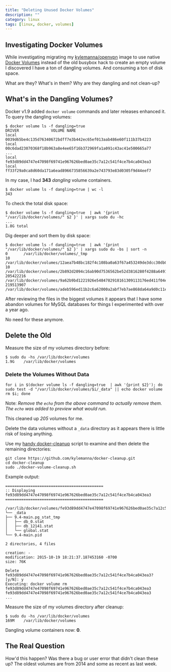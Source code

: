 ```yaml
---
title: "Deleting Unused Docker Volumes"
description: ""
category: linux
tags: [linux, docker, volumes]
---
```

## Investigating Docker Volumes

While investigating migrating my [kylemanna/openvpn](https://github.com/kylemanna/docker-openvpn) image to use native [Docker Volumes](https://docs.docker.com/engine/reference/commandline/volume_create/) instead of the old busybox hack to create an empty volume I discovered I have a ton of dangling volumes.  And consuming a ton of disk space.

What are they?  What's in them? Why are they dangling and not clean-up?

## What's in the Dangling Volumes?

Docker v1.9 added `docker volume` commands and later releases enhanced it.  To query the dangling volumes:

    $ docker volume ls -f dangling=true
    DRIVER              VOLUME NAME
    local               0039d65be4c135d76340672bdff7e3b442ec65ef013aab486e60f111b37b4223
    local               00c6dad23070368f18b963a8e4ee65f16b372969fa1a091c43ac41e500665a77
    ...
    local               fe93d89dd4747e47098f69741e967626bed0ae35c7a12c541f4ce7b4ca043ea3
    local               ff33f29a0ca8d60da171a6ead8966735856639a2e743793e83d0305f9d44eef7

In my case, I had **343** *dangling* volume containers.

    $ docker volume ls -f dangling=true | wc -l
    343

To check the total disk space:

    $ docker volume ls -f dangling=true  | awk '{print "/var/lib/docker/volumes/" $2 }' | xargs sudo du -hc
    ...
    1.8G total

Dig deeper and sort them by disk space:

    $ docker volume ls -f dangling=true  | awk '{print "/var/lib/docker/volumes/" $2 }' | xargs sudo du -bs | sort -n
    0       /var/lib/docker/volumes/_tmp
    10      /var/lib/docker/volumes/12aea7b48bc182f4c108ba0a63f67a453249de3dcc30db046468b691f1ca88cf
    10      /var/lib/docker/volumes/2b892d2094c16ab90d7536562be52d3816280f4288a6491bf1ec2e2f0b70deb4
    205422216 /var/lib/docker/volumes/9a62b9bd1221926e5484782918161309113176ed411f04e95297e9cedc8eaea1
    219513907 /var/lib/docker/volumes/adeb596ed11b2c6a62000a2abf7eb7ae868da64a9d0c11e2e3002e32d3187022


After reviewing the files in the biggest volumes it appears that I have some abandon volumes for MySQL databases for things I experimented with over a year ago.

No need for these anymore.

## Delete the Old

Measure the size of my volumes directory before:

    $ sudo du -hs /var/lib/docker/volumes
    1.9G    /var/lib/docker/volumes

### Delete the Volumes Without Data

    for i in $(docker volume ls -f dangling=true  | awk '{print $2}'); do sudo test -d "/var/lib/docker/volumes/$i/_data" || echo docker volume rm $i; done

Note: *Remove the `echo` from the above command to actually remove them.  The `echo` was added to preview what would run.*

This cleaned up *205* volumes for me.

Delete the data volumes without a `_data` directory as it appears there is little risk of losing anything.

Use my [handy docker-cleanup](https://github.com/kylemanna/docker-cleanup) script to examine and then delete the remaining directories:

    git clone https://github.com/kylemanna/docker-cleanup.git
    cd docker-cleanup
    sudo ./docker-volume-cleanup.sh

Example output:

    ===========================================
    :: Displaying fe93d89dd4747e47098f69741e967626bed0ae35c7a12c541f4ce7b4ca043ea3
    ===========================================

    /var/lib/docker/volumes/fe93d89dd4747e47098f69741e967626bed0ae35c7a12c541f4ce7b4ca043ea3
    └── _data
    ├── 9.4-main.pg_stat_tmp
    │   ├── db_0.stat
    │   ├── db_12141.stat
    │   └── global.stat
    └── 9.4-main.pid

    2 directories, 4 files

    creation: -
    modification: 2015-10-19 18:21:37.187453160 -0700
    size: 76K

    Delete fe93d89dd4747e47098f69741e967626bed0ae35c7a12c541f4ce7b4ca043ea3? [y/N]: y
    Executing: docker volume rm fe93d89dd4747e47098f69741e967626bed0ae35c7a12c541f4ce7b4ca043ea3
    fe93d89dd4747e47098f69741e967626bed0ae35c7a12c541f4ce7b4ca043ea3
    ...

Measure the size of my volumes directory after cleanup:

    $ sudo du -hs /var/lib/docker/volumes
    169M    /var/lib/docker/volumes

Dangling volume containers now: **0**.

## The Real Question

How'd this happen? Was there a bug or user error that didn't clean these up?  The oldest volumes are from 2014 and some as recent as last week.
